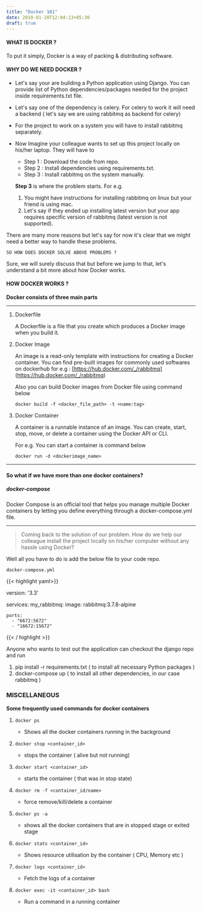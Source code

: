 ```yaml
---
title: "Docker 101"
date: 2018-01-28T12:04:13+05:30
draft: true
---
```


#### WHAT IS DOCKER ?

To put it simply, Docker is a way of packing & distributing software.

#### WHY DO WE NEED DOCKER ?
* Let's say your are building a Python application using Django. You can provide list of Python dependencies/packages needed for the project inside requirements.txt file.
* Let's say one of the dependency is celery. For celery to work it will need a backend ( let's say we are using rabbitmq as backend for celery)
* For the project to work on a system you will have to install rabbitmq separately.
* Now Imagine your colleague wants to set up this project locally on his/her laptop. They will have to
    * Step 1 : Download the code from repo.
    * Step 2 : Install dependencies using requirements.txt.
    * Step 3 : Install rabbitmq on the system manually.
   
    __Step 3__ is where the problem starts. For e.g.
    
    1. You might have instructions for installing rabbitmq on linux but your friend is using mac.
    2. Let's say if they ended up installing latest version but your app requires specific version of rabbitmq (latest version is not supported).

    
There are many more reasons but let's say for now it's clear that we might need a better way to handle these problems.

``` SO HOW DOES DOCKER SOLVE ABOVE PROBLEMS ? ```

Sure, we will surely discuss that but before we jump to that, let's understand a bit more about how Docker works.

#### HOW DOCKER WORKS ?

__Docker consists of three main parts__

---
1. Dockerfile

    A Dockerfile is a file that you create which produces a Docker image when you build it.
    
2. Docker Image
    
    An image is a read-only template with instructions for creating a Docker container. You can find pre-built images for
    commonly used softwares on dockerhub
    for e.g : [https://hub.docker.com/_/rabbitmq] (https://hub.docker.com/_/rabbitmq)
    
    Also you can build Docker images from Docker file using command below
    
    ```docker build -f <docker_file_path> -t <name:tag>```


3. Docker Container

    A container is a runnable instance of an image. You can create, start, stop, move, or delete a container using the Docker API or CLI. 

    For e.g. You can start a container is command below
    
    ``` docker run -d <dockerimage_name> ```

---


 
#### So what if we have more than one docker containers?

##### docker-compose

Docker Compose is an official tool that helps you manage multiple Docker containers by letting you define everything through a docker-compose.yml file.


___

> Coming back to the solution of our problem. How do we help our colleague install the project locally
on his/her computer without any hassle using Docker?

Well all you have to do is add the below file to your code repo.

```docker-compose.yml```

{{< highlight yaml>}}

version: '3.3'

services:
  my_rabbitmq:
    image: rabbitmq:3.7.8-alpine

    ports:
      - "6672:5672"
      - "16672:15672"

{{< / highlight >}}


Anyone who wants to test out the application can checkout the django repo and run


1. pip install -r requirements.txt ( to install all necessary Python packages )
2. docker-compose up ( to install all other dependencies, in our case rabbitmq )


### MISCELLANEOUS

__Some frequently used commands for docker containers__

1. ```docker ps```

    * Shows all the docker containers running in the background

2. ```docker stop <container_id>```

    * stops the container ( alive but not running)

3. ```docker start <container_id>```

    * starts the container ( that was in stop state)

4. ```docker rm -f <container_id/name>```

    * force remove/kill/delete a container

5. ```docker ps -a```

    * shows all the docker containers that are in stopped stage or exited stage

6. ```docker stats <container_id>```

    * Shows resource utilisation by the container ( CPU, Memory etc )

7. ```docker logs <container_id>```

    * Fetch the logs of a container

8. ```docker exec -it <container_id> bash```

    * Run a command in a running container
    




